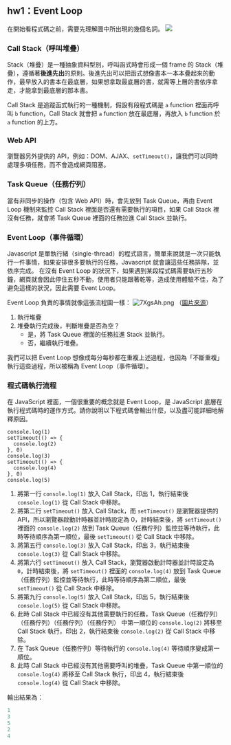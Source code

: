 ## hw1：Event Loop
在開始看程式碼之前，需要先理解圖中所出現的幾個名詞。
![](https://imgpile.com/images/7Xyyuu.png)

### Call Stack（呼叫堆疊）
Stack（堆疊）是一種抽象資料型別，呼叫函式時會形成一個 frame 的 Stack（堆疊），遵循著**後進先出**的原則。後進先出可以把函式想像書本一本本疊起來的動作，最早放入的書本在最底層，如果想拿取最底層的書，就需等上層的書依序拿走，才能拿到最底層的那本書。

Call Stack 是追蹤函式執行的一種機制，假設有段程式碼是 `a` function 裡面再呼叫 `b` function，Call Stack 就會把 `a` function 放在最底層，再放入 `b` function 於 `a` function 的上方。 

### Web API
瀏覽器另外提供的 API，例如：DOM、AJAX、`setTimeout()`，讓我們可以同時處理多項任務，而不會造成網頁阻塞。

### Task Queue（任務佇列）
當有非同步的操作（包含 Web API）時，會先放到 Task Queue，再由 Event Loop 機制來監控 Call Stack 裡面是否還有需要執行的項目，如果 Call Stack 裡沒有任務，就會將 Task Queue 裡面的任務拉進 Call Stack 並執行。

### Event Loop（事件循環）
Javascript 是單執行緒（single-thread）的程式語言，簡單來說就是一次只能執行一件事情，如果安排很多要執行的任務，Javascript 就會讓這些任務排隊，並依序完成。
在沒有 Event Loop 的狀況下，如果遇到某段程式碼需要執行五秒鐘，網頁就會因此停住五秒不動，使用者只能跟著乾等，造成使用體驗不佳，為了避免這樣的狀況，因此需要 Event Loop。

Event Loop 負責的事情就像這張流程圖一樣：
![7XgsAh.png](https://imgpile.com/images/7XgsAh.png)
（[圖片來源](https://ithelp.ithome.com.tw/articles/10214017)）

1. 執行堆疊
2. 堆疊執行完成後，判斷堆疊是否為空？
    - 是，將 Task Queue 裡面的任務拉進 Stack 並執行。
    - 否，繼續執行堆疊。

我們可以把 Event Loop 想像成每分每秒都在重複上述過程，也因為「不斷重複」執行這些過程，所以被稱為 Event Loop（事件循環）。

### 程式碼執行流程
在 JavaScript 裡面，一個很重要的概念就是 Event Loop，是 JavaScript 底層在執行程式碼時的運作方式。請你說明以下程式碼會輸出什麼，以及盡可能詳細地解釋原因。
```javascript=
console.log(1)
setTimeout(() => {
  console.log(2)
}, 0)
console.log(3)
setTimeout(() => {
  console.log(4)
}, 0)
console.log(5)
```

1. 將第一行 `console.log(1)` 放入 Call Stack，印出 1，執行結束後 `console.log(1)` 從 Call Stack 中移除。
2. 將第二行 `setTimeout()`  放入 Call Stack，而 `setTimeout()` 是瀏覽器提供的 API，所以瀏覽器啟動計時器並計時設定為 0，計時結束後，將 `setTimeout()` 裡面的 `console.log(2)` 放到 Task Queue（任務佇列）監控並等待執行，此時等待順序為第一順位，最後 `setTimeout()` 從 Call Stack 中移除。
3. 將第五行 `console.log(3)` 放入 Call Stack，印出 3，執行結束後 `console.log(3)` 從 Call Stack 中移除。
4. 將第六行 `setTimeout()` 放入 Call Stack，瀏覽器啟動計時器並計時設定為 `0`，計時結束後，將 `setTimeout()` 裡面的 `console.log(4)` 放到 Task Queue（任務佇列）監控並等待執行，此時等待順序為第二順位，最後 `setTimeout()` 從 Call Stack 中移除。
5. 將第九行 `console.log(5)` 放入 Call Stack，印出 5，執行結束後 `console.log(5)` 從 Call Stack 中移除。
6. 此時 Call Stack 中已經沒有其他需要執行的任務，Task Queue（任務佇列）（任務佇列）（任務佇列）（任務佇列）   中第一順位的 `console.log(2)` 將移至 Call Stack 執行，印出 2，執行結束後 `console.log(2)` 從 Call Stack 中移除。
7. 在 Task Queue（任務佇列）等待執行的 `console.log(4)` 等待順序變成第一順位。
8. 此時 Call Stack 中已經沒有其他需要呼叫的堆疊，Task Queue 中第一順位的 `console.log(4)` 將移至 Call Stack 執行，印出 4，執行結束後 `console.log(4)` 從 Call Stack 中移除。

輸出結果為：
```javascript
1
3
5
2
4
```